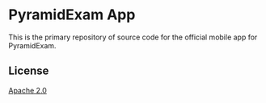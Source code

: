 PyramidExam App
=================

This is the primary repository of source code for the official mobile app for PyramidExam.

License
-------

[Apache 2.0](http://www.apache.org/licenses/LICENSE-2.0)
